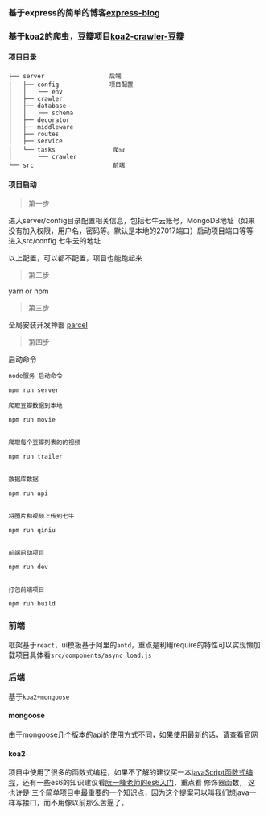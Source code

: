 
### 基于express的简单的博客[express-blog](https://github.com/zhanglongdream/nodeJs/tree/express-blog)

### 基于koa2的爬虫，豆瓣项目[koa2-crawler-豆瓣](https://github.com/zhanglongdream/nodeJs/tree/master)

#### 项目目录
```
├── server                  后端
│   ├── config              项目配置
│   │   └── env
│   ├── crawler
│   ├── database
│   │   └── schema
│   ├── decorator
│   ├── middleware
│   ├── routes
│   ├── service
│   └── tasks                爬虫
│       └── crawler
└── src                      前端
```
#### 项目启动
>第一步

进入server/config目录配置相关信息，包括七牛云账号，MongoDB地址（如果没有加入权限，用户名，密码等。默认是本地的27017端口）启动项目端口等等
进入src/config 七牛云的地址

以上配置，可以都不配置，项目也能跑起来

>第二步

yarn or npm 

>第三步

全局安装开发神器  [parcel](http://www.css88.com/doc/parcel/getting_started.html)

>第四步

启动命令

```
node服务 启动命令

npm run server

爬取豆瓣数据到本地

npm run movie


爬取每个豆瓣列表的的视频

npm run trailer


数据库数据

npm run api


将图片和视频上传到七牛

npm run qiniu


前端启动项目

npm run dev


打包前端项目

npm run build
```

### 前端
框架基于``react``，ui模板基于阿里的``antd``，重点是利用require的特性可以实现懒加载项目具体看``src/components/async_load.js``
### 后端
基于``koa2+mongoose``
#### mongoose

由于mongoose几个版本的api的使用方式不同，如果使用最新的话，请查看官网
#### koa2

项目中使用了很多的函数式编程，如果不了解的建议买一本[javaScript函数式编程](http://product.dangdang.com/23742619.html)，还有一些es6的知识建议看[阮一峰老师的es6入门](http://es6.ruanyifeng.com/#docs/decorator)，重点看 修饰器函数， 这也许是 三个简单项目中最重要的一个知识点，因为这个提案可以叫我们想java一样写接口，而不用像以前那么苦逼了。
